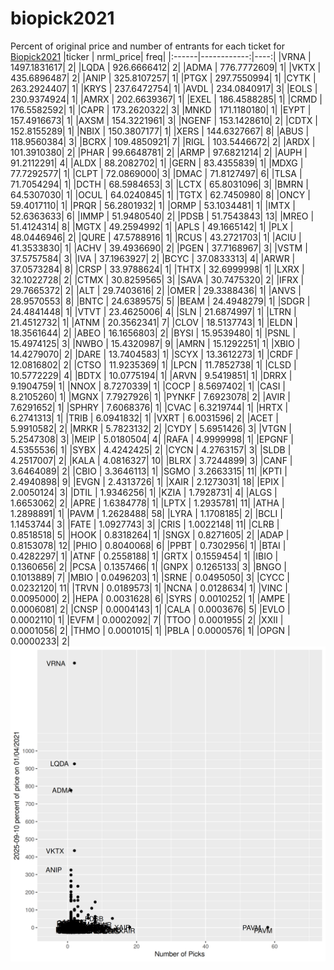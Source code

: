 # biopick2021
Percent of original price and number of entrants for each ticket for [Biopick2021](https://twitter.com/hashtag/Biopick2021)
|ticker |   nrml_price| freq|
|:------|------------:|----:|
|VRNA   | 1497.1831617|    2|
|LQDA   |  926.6666412|    2|
|ADMA   |  776.7772609|    1|
|VKTX   |  435.6896487|    2|
|ANIP   |  325.8107257|    1|
|PTGX   |  297.7550994|    1|
|CYTK   |  263.2924407|    1|
|KRYS   |  237.6472754|    1|
|AVDL   |  234.0840917|    3|
|EOLS   |  230.9374924|    1|
|AMRX   |  202.6639367|    1|
|EXEL   |  186.4588285|    1|
|CRMD   |  176.5582592|    1|
|CAPR   |  173.2620322|    3|
|MNKD   |  171.1180180|    1|
|EYPT   |  157.4916673|    1|
|AXSM   |  154.3221961|    3|
|NGENF  |  153.1428610|    2|
|CDTX   |  152.8155289|    1|
|NBIX   |  150.3807177|    1|
|XERS   |  144.6327667|    8|
|ABUS   |  118.9560384|    3|
|BCRX   |  109.4850921|    7|
|RIGL   |  103.5446672|    2|
|ARDX   |  101.3910380|    2|
|PHAR   |   99.6648781|    2|
|ARMP   |   97.6821214|    2|
|AUPH   |   91.2112291|    4|
|ALDX   |   88.2082702|    1|
|GERN   |   83.4355839|    1|
|MDXG   |   77.7292577|    1|
|CLPT   |   72.0869000|    3|
|DMAC   |   71.8127497|    6|
|TLSA   |   71.7054294|    1|
|DCTH   |   68.5984653|    3|
|LCTX   |   65.8031096|    3|
|BMRN   |   64.5307030|    1|
|OCUL   |   64.0240845|    1|
|TGTX   |   62.7450980|    8|
|ONCY   |   59.4017110|    1|
|PRQR   |   56.2801932|    1|
|ORMP   |   53.1034481|    1|
|IMTX   |   52.6363633|    6|
|IMMP   |   51.9480540|    2|
|PDSB   |   51.7543843|   13|
|MREO   |   51.4124314|    8|
|MGTX   |   49.2594992|    1|
|APLS   |   49.1665142|    1|
|PLX    |   48.0446946|    2|
|QURE   |   47.5788916|    1|
|RCUS   |   43.2721703|    1|
|ACIU   |   41.3533830|    1|
|ACHV   |   39.4936690|    2|
|PGEN   |   37.7168967|    3|
|VSTM   |   37.5757584|    3|
|IVA    |   37.1963927|    2|
|BCYC   |   37.0833313|    4|
|ARWR   |   37.0573284|    8|
|CRSP   |   33.9788624|    1|
|THTX   |   32.6999998|    1|
|LXRX   |   32.1022728|    2|
|CTMX   |   30.8259565|    3|
|SAVA   |   30.7475320|    2|
|IFRX   |   29.7665372|    2|
|ALT    |   29.7403616|    2|
|OMER   |   29.3388436|    1|
|ANVS   |   28.9570553|    8|
|BNTC   |   24.6389575|    5|
|BEAM   |   24.4948279|    1|
|SDGR   |   24.4841448|    1|
|VTVT   |   23.4625006|    4|
|SLN    |   21.6874997|    1|
|LTRN   |   21.4512732|    1|
|ATNM   |   20.3562341|    7|
|CLOV   |   18.5137743|    1|
|ELDN   |   18.3561644|    2|
|ABEO   |   16.1656803|    2|
|BYSI   |   15.9539480|    1|
|PSNL   |   15.4974125|    3|
|NWBO   |   15.4320987|    9|
|AMRN   |   15.1292251|    1|
|XBIO   |   14.4279070|    2|
|DARE   |   13.7404583|    1|
|SCYX   |   13.3612273|    1|
|CRDF   |   12.0816802|    2|
|CTSO   |   11.9235369|    1|
|LPCN   |   11.7852738|    1|
|CLSD   |   10.5772229|    4|
|BDTX   |   10.0775194|    1|
|ARVN   |    9.5419851|    1|
|DRRX   |    9.1904759|    1|
|NNOX   |    8.7270339|    1|
|COCP   |    8.5697402|    1|
|CASI   |    8.2105260|    1|
|MGNX   |    7.7927926|    1|
|PYNKF  |    7.6923078|    2|
|AVIR   |    7.6291652|    1|
|SPHRY  |    7.6068376|    1|
|CVAC   |    6.3219744|    1|
|HRTX   |    6.2741313|    1|
|TRIB   |    6.0941832|    1|
|VXRT   |    6.0031596|    2|
|ACET   |    5.9910582|    2|
|MRKR   |    5.7823132|    2|
|CYDY   |    5.6951426|    3|
|VTGN   |    5.2547308|    3|
|MEIP   |    5.0180504|    4|
|RAFA   |    4.9999998|    1|
|EPGNF  |    4.5355536|    1|
|SYBX   |    4.4242425|    2|
|CYCN   |    4.2763157|    3|
|SLDB   |    4.2517007|    2|
|KALA   |    4.0816327|   10|
|BLRX   |    3.7244899|    3|
|CANF   |    3.6464089|    2|
|CBIO   |    3.3646113|    1|
|SGMO   |    3.2663315|   11|
|KPTI   |    2.4940898|    9|
|EVGN   |    2.4313726|    1|
|XAIR   |    2.1273031|   18|
|EPIX   |    2.0050124|    3|
|DTIL   |    1.9346256|    1|
|KZIA   |    1.7928731|    4|
|ALGS   |    1.6653062|    2|
|APRE   |    1.6384778|    1|
|LPTX   |    1.2935781|   11|
|ATHA   |    1.2898891|    1|
|PAVM   |    1.2628488|   58|
|LYRA   |    1.1708185|    2|
|BCLI   |    1.1453744|    3|
|FATE   |    1.0927743|    3|
|CRIS   |    1.0022148|   11|
|CLRB   |    0.8518518|    5|
|HOOK   |    0.8318264|    1|
|SNGX   |    0.8271605|    2|
|ADAP   |    0.8153078|   12|
|PHIO   |    0.8040068|    6|
|PPBT   |    0.7302956|    1|
|BTAI   |    0.4282297|    1|
|ATNF   |    0.2558188|    1|
|GRTX   |    0.1559454|    1|
|IBIO   |    0.1360656|    2|
|PCSA   |    0.1357466|    1|
|GNPX   |    0.1265133|    3|
|BNGO   |    0.1013889|    7|
|MBIO   |    0.0496203|    1|
|SRNE   |    0.0495050|    3|
|CYCC   |    0.0232120|   11|
|TRVN   |    0.0189573|    1|
|NCNA   |    0.0128634|    1|
|VINC   |    0.0095000|    2|
|HEPA   |    0.0031628|    6|
|SYRS   |    0.0010252|    1|
|AMPE   |    0.0006081|    2|
|CNSP   |    0.0004143|    1|
|CALA   |    0.0003676|    5|
|EVLO   |    0.0002110|    1|
|EVFM   |    0.0002092|    7|
|TTOO   |    0.0001955|    2|
|XXII   |    0.0001056|    2|
|THMO   |    0.0001015|    1|
|PBLA   |    0.0000576|    1|
|OPGN   |    0.0000233|    2|
![retvspicks](biopicks.png?raw=true)

